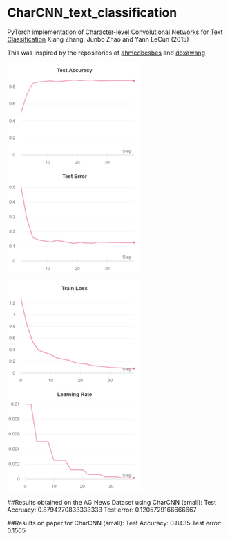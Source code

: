 # CharCNN_text_classification
PyTorch implementation of [Character-level Convolutional Networks for Text
Classification](https://arxiv.org/abs/1509.01626) Xiang Zhang, Junbo Zhao and Yann LeCun (2015)

This was inspired by the repositories of [ahmedbesbes](https://github.com/ahmedbesbes/character-based-cnn) and [doxawang](https://github.com/doxawang/char-cnn-text-classification-pytorch)

![test accuracy](https://raw.githubusercontent.com/Sridhar98/CharCNN_text_classification/master/test_acc.png "Test Accuracy") ![test error](https://raw.githubusercontent.com/Sridhar98/CharCNN_text_classification/master/test_err.png "Test Error")

![train loss](https://raw.githubusercontent.com/Sridhar98/CharCNN_text_classification/master/train_loss.png "Train Loss") ![learning rate](https://raw.githubusercontent.com/Sridhar98/CharCNN_text_classification/master/lr.png "Learning Rate")

##Results obtained on the AG News Dataset using CharCNN (small):
Test Accruacy: 0.8794270833333333
Test error: 0.1205729166666667

##Results on paper for CharCNN (small):
Test Accuracy: 0.8435
Test error: 0.1565
